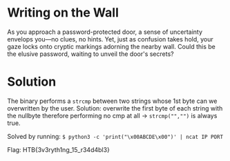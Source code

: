 # Writing on the Wall
As you approach a password-protected door, a sense of uncertainty envelops you—no clues, no hints. Yet, just as confusion takes hold, your gaze locks onto cryptic markings adorning the nearby wall. Could this be the elusive password, waiting to unveil the door's secrets?

# Solution
The binary performs a `strcmp` between two strings whose 1st byte can we overwritten by the user. Solution: overwrite the first byte of each string with the nullbyte therefore performing no cmp at all -> `strcmp("","")` is always true.

Solved by running: `$ python3 -c 'print("\x00ABCDE\x00")' | ncat IP PORT`

Flag: HTB{3v3ryth1ng_15_r34d4bl3}